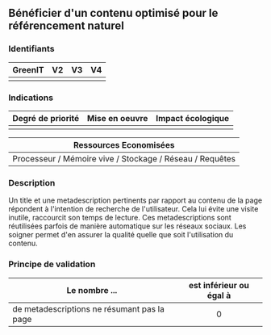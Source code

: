 ## Bénéficier d'un contenu optimisé pour le référencement naturel

### Identifiants

| GreenIT |  V2  |  V3  |  V4  |
|:-------:|:----:|:----:|:----:|
|      |   |   |      |

### Indications

| Degré de priorité |      Mise en oeuvre       |  Impact écologique    | 
|-------------------|:-------------------------:|:---------------------:|
|        |                  |                   | 

|Ressources Economisées                                      |
|:----------------------------------------------------------:|
|Processeur / Mémoire vive / Stockage / Réseau / Requêtes    |

### Description

Un title et une metadescription pertinents par rapport au contenu de la page répondent à l'intention de recherche de l'utilisateur. 
Cela lui évite une visite inutile, raccourcit son temps de lecture.
Ces metadescriptions sont réutilisées parfois de manière automatique sur les réseaux sociaux. 
Les soigner permet d'en assurer la qualité quelle que soit l'utilisation du contenu.

### Principe de validation

| Le nombre ... |     est inférieur ou égal à   |  
|-------------------|:-------------------------:|
| de metadescriptions ne résumant pas la page    |  0 |
